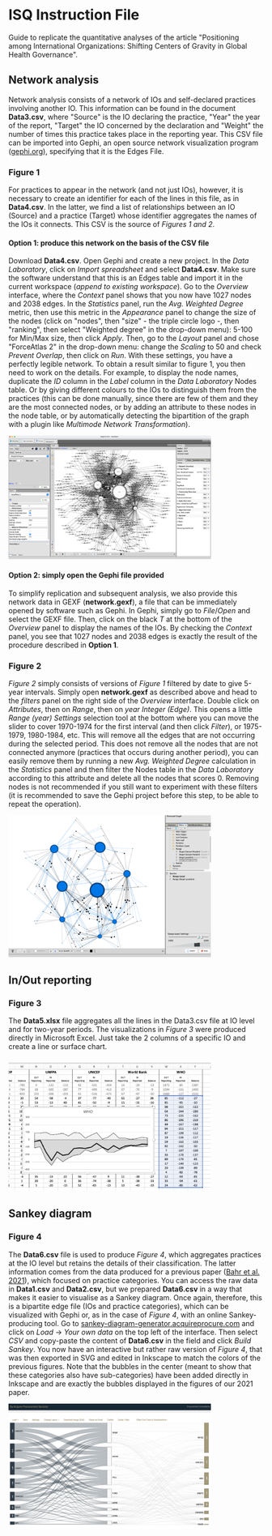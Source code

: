 # ISQ Instruction File
Guide to replicate the quantitative analyses of the article "Positioning among International Organizations: Shifting Centers of Gravity in Global Health Governance".

## Network analysis
Network analysis consists of a network of IOs and self-declared practices involving another IO. This information can be found in the document **Data3.csv**, where "Source" is the IO declaring the practice, "Year" the year of the report, "Target" the IO concerned by the declaration and "Weight" the number of times this practice takes place in the reporting year. 
This CSV file can be imported into Gephi, an open source network visualization program ([gephi.org](https://gephi.org/)), specifying that it is the Edges File. 

### Figure 1 
For practices to appear in the network (and not just IOs), however, it is necessary to create an identifier for each of the lines in this file, as in **Data4.csv**. In the latter, we find a list of relationships between an IO (Source) and a practice (Target) whose identifier aggregates the names of the IOs it connects. This CSV is the source of *Figures 1 and 2*.

#### Option 1: produce this network on the basis of the CSV file<p align="right">

Download **Data4.csv**. Open Gephi and create a new project. In the *Data Laboratory*, click on *Import spreadsheet* and select **Data4.csv**. Make sure the software understand that this is an Edges table and import it in the current workspace (*append to existing workspace*). Go to the *Overview* interface, where the *Context* panel shows that you now have 1027 nodes and 2038 edges. In the *Statistics* panel, run the *Avg. Weighted Degree* metric, then use this metric in the *Appearance* panel to change the size of the nodes (click on "nodes", then "size" - the triple circle logo -, then "ranking", then select "Weighted degree" in the drop-down menu): 5-100 for Min/Max size, then click *Apply*. Then, go to the *Layout* panel and chose "ForceAtlas 2" in the drop-down menu: change the *Scaling* to 50 and check *Prevent Overlap*, then click on *Run*. 
With these settings, you have a perfectly legible network. To obtain a result similar to figure 1, you then need to work on the details. For example, to display the node names, duplicate the *ID* column in the *Label* column in the *Data Laboratory* Nodes table. Or by giving different colours to the IOs to distinguish them from the practices (this can be done manually, since there are few of them and they are the most connected nodes, or by adding an attribute to these nodes in the node table, or by automatically detecting the bipartition of the graph with a plugin like *Multimode Network Transformation*).

<img src="https://raw.githubusercontent.com/global-health/data/master/pictures/screenshot1.png" width="400"/>

#### Option 2: simply open the Gephi file provided

To simplify replication and subsequent analysis, we also provide this network data in GEXF (**network.gexf**), a file that can be immediately opened by software such as Gephi. In Gephi, simply go to *File*/*Open* and select the GEXF file. Then, click on the black *T* at the bottom of the *Overview* panel to display the names of the IOs. By checking the *Context* panel, you see that 1027 nodes and 2038 edges is exactly the result of the procedure described in **Option 1**. 

### Figure 2

*Figure 2* simply consists of versions of *Figure 1* filtered by date to give 5-year intervals. Simply open **network.gexf** as described above and head to the *filters* panel on the right side of the *Overview* interface. Double click on *Attributes*, then on *Range*, then on *year Integer (Edge)*. This opens a little *Range (year) Settings* selection tool at the bottom where you can move the slider to cover 1970-1974 for the first interval (and then click *Filter*), or 1975-1979, 1980-1984, etc. This will remove all the edges that are not occurring during the selected period. This does not remove all the nodes that are not connected anymore (practices that occurs during another period), you can easily remove them by running a new *Avg. Weighted Degree* calculation in the *Statistics* panel and then filter the Nodes table in the *Data Laboratory* according to this attribute and delete all the nodes that scores 0. Removing nodes is not recommended if you still want to experiment with these filters (it is recommended to save the Gephi project before this step, to be able to repeat the operation).

<img src="https://raw.githubusercontent.com/global-health/data/master/pictures/screenshot2.png" width="400"/>

## In/Out reporting
### Figure 3

The **Data5.xlsx** file aggregates all the lines in the Data3.csv file at IO level and for two-year periods. The visualizations in *Figure 3* were produced directly in Microsoft Excel. Just take the 2 columns of a specific IO and create a line or surface chart.

<img src="https://raw.githubusercontent.com/global-health/data/master/pictures/screenshot3.png" width="400"/>

## Sankey diagram

### Figure 4

The **Data6.csv** file is used to produce *Figure 4*, which aggregates practices at the IO level but retains the details of their classification. The latter information comes from the data produced for a previous paper ([Bahr et al. 2021](https://brill.com/view/journals/gg/27/1/article-p71_4.xml)), which focused on practice categories. You can access the raw data in **Data1.csv** and **Data2.csv**, but we prepared **Data6.csv** in a way that makes it easier to visualise as a Sankey diagram.
Once again, therefore, this is a bipartite edge file (IOs and practice categories), which can be visualized with Gephi or, as in the case of *Figure 4*, with an online Sankey-producing tool. Go to [sankey-diagram-generator.acquireprocure.com](http://sankey-diagram-generator.acquireprocure.com/) and click on *Load* -> *Your own data* on the top left of the interface. Then select *CSV* and copy-paste the content of **Data6.csv** in the field and click *Build Sankey*. You now have an interactive but rather raw version of *Figure 4*, that was then exported in SVG and edited in Inkscape to match the colors of the previous figures. Note that the bubbles in the center (meant to show that these categories also have sub-categories) have been added directly in Inkscape and are exactly the bubbles displayed in the figures of our 2021 paper. 

<img src="https://raw.githubusercontent.com/global-health/data/master/pictures/screenshot4.png" width="400"/>

